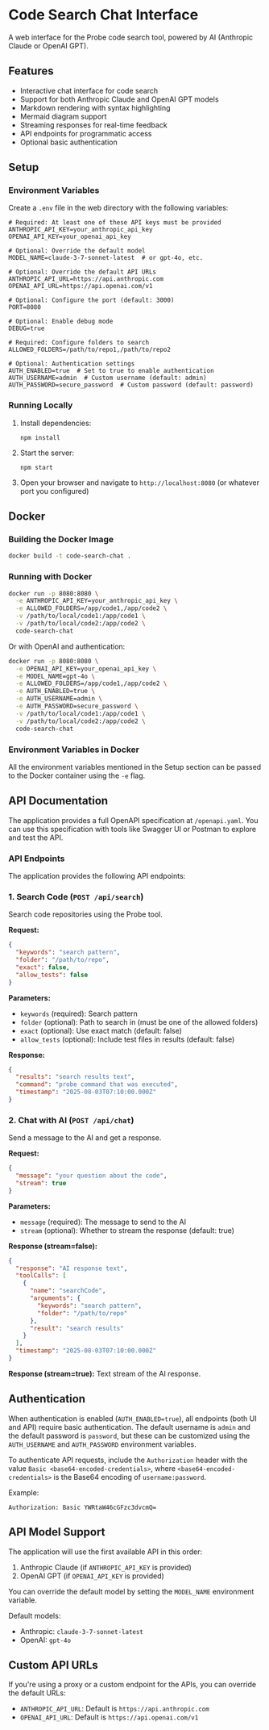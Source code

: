 # Code Search Chat Interface

A web interface for the Probe code search tool, powered by AI (Anthropic Claude or OpenAI GPT).

## Features

- Interactive chat interface for code search
- Support for both Anthropic Claude and OpenAI GPT models
- Markdown rendering with syntax highlighting
- Mermaid diagram support
- Streaming responses for real-time feedback
- API endpoints for programmatic access
- Optional basic authentication

## Setup

### Environment Variables

Create a `.env` file in the web directory with the following variables:

```
# Required: At least one of these API keys must be provided
ANTHROPIC_API_KEY=your_anthropic_api_key
OPENAI_API_KEY=your_openai_api_key

# Optional: Override the default model
MODEL_NAME=claude-3-7-sonnet-latest  # or gpt-4o, etc.

# Optional: Override the default API URLs
ANTHROPIC_API_URL=https://api.anthropic.com
OPENAI_API_URL=https://api.openai.com/v1

# Optional: Configure the port (default: 3000)
PORT=8080

# Optional: Enable debug mode
DEBUG=true

# Required: Configure folders to search
ALLOWED_FOLDERS=/path/to/repo1,/path/to/repo2

# Optional: Authentication settings
AUTH_ENABLED=true  # Set to true to enable authentication
AUTH_USERNAME=admin  # Custom username (default: admin)
AUTH_PASSWORD=secure_password  # Custom password (default: password)
```

### Running Locally

1. Install dependencies:
   ```
   npm install
   ```

2. Start the server:
   ```
   npm start
   ```

3. Open your browser and navigate to `http://localhost:8080` (or whatever port you configured)

## Docker

### Building the Docker Image

```bash
docker build -t code-search-chat .
```

### Running with Docker

```bash
docker run -p 8080:8080 \
  -e ANTHROPIC_API_KEY=your_anthropic_api_key \
  -e ALLOWED_FOLDERS=/app/code1,/app/code2 \
  -v /path/to/local/code1:/app/code1 \
  -v /path/to/local/code2:/app/code2 \
  code-search-chat
```

Or with OpenAI and authentication:

```bash
docker run -p 8080:8080 \
  -e OPENAI_API_KEY=your_openai_api_key \
  -e MODEL_NAME=gpt-4o \
  -e ALLOWED_FOLDERS=/app/code1,/app/code2 \
  -e AUTH_ENABLED=true \
  -e AUTH_USERNAME=admin \
  -e AUTH_PASSWORD=secure_password \
  -v /path/to/local/code1:/app/code1 \
  -v /path/to/local/code2:/app/code2 \
  code-search-chat
```

### Environment Variables in Docker

All the environment variables mentioned in the Setup section can be passed to the Docker container using the `-e` flag.

## API Documentation

The application provides a full OpenAPI specification at `/openapi.yaml`. You can use this specification with tools like Swagger UI or Postman to explore and test the API.

### API Endpoints

The application provides the following API endpoints:

### 1. Search Code (`POST /api/search`)

Search code repositories using the Probe tool.

**Request:**
```json
{
  "keywords": "search pattern",
  "folder": "/path/to/repo",
  "exact": false,
  "allow_tests": false
}
```

**Parameters:**
- `keywords` (required): Search pattern
- `folder` (optional): Path to search in (must be one of the allowed folders)
- `exact` (optional): Use exact match (default: false)
- `allow_tests` (optional): Include test files in results (default: false)

**Response:**
```json
{
  "results": "search results text",
  "command": "probe command that was executed",
  "timestamp": "2025-08-03T07:10:00.000Z"
}
```

### 2. Chat with AI (`POST /api/chat`)

Send a message to the AI and get a response.

**Request:**
```json
{
  "message": "your question about the code",
  "stream": true
}
```

**Parameters:**
- `message` (required): The message to send to the AI
- `stream` (optional): Whether to stream the response (default: true)

**Response (stream=false):**
```json
{
  "response": "AI response text",
  "toolCalls": [
    {
      "name": "searchCode",
      "arguments": {
        "keywords": "search pattern",
        "folder": "/path/to/repo"
      },
      "result": "search results"
    }
  ],
  "timestamp": "2025-08-03T07:10:00.000Z"
}
```

**Response (stream=true):**
Text stream of the AI response.

## Authentication

When authentication is enabled (`AUTH_ENABLED=true`), all endpoints (both UI and API) require basic authentication. The default username is `admin` and the default password is `password`, but these can be customized using the `AUTH_USERNAME` and `AUTH_PASSWORD` environment variables.

To authenticate API requests, include the `Authorization` header with the value `Basic <base64-encoded-credentials>`, where `<base64-encoded-credentials>` is the Base64 encoding of `username:password`.

Example:
```
Authorization: Basic YWRtaW46cGFzc3dvcmQ=
```

## API Model Support

The application will use the first available API in this order:
1. Anthropic Claude (if `ANTHROPIC_API_KEY` is provided)
2. OpenAI GPT (if `OPENAI_API_KEY` is provided)

You can override the default model by setting the `MODEL_NAME` environment variable.

Default models:
- Anthropic: `claude-3-7-sonnet-latest`
- OpenAI: `gpt-4o`

## Custom API URLs

If you're using a proxy or a custom endpoint for the APIs, you can override the default URLs:

- `ANTHROPIC_API_URL`: Default is `https://api.anthropic.com`
- `OPENAI_API_URL`: Default is `https://api.openai.com/v1`